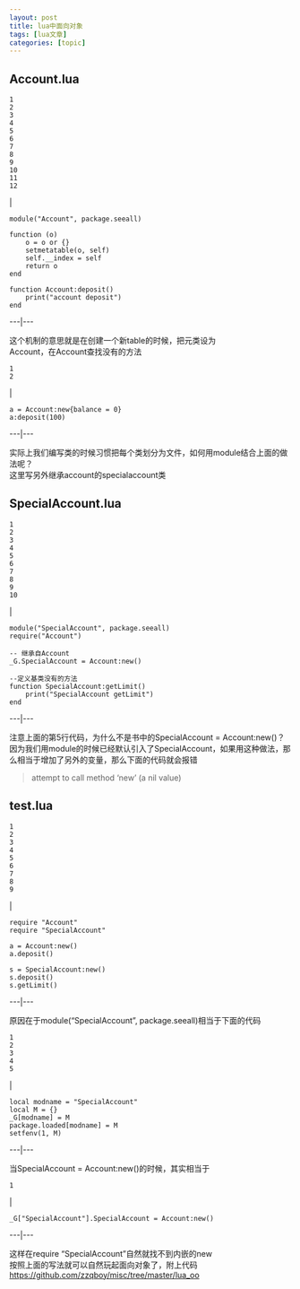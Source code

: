 ```yaml
---
layout: post
title: lua中面向对象 
tags: [lua文章]
categories: [topic]
---
```

## Account.lua

    
    
    1  
    2  
    3  
    4  
    5  
    6  
    7  
    8  
    9  
    10  
    11  
    12  
    

|

    
    
    module("Account", package.seeall)  
      
    function (o)  
        o = o or {}  
        setmetatable(o, self)  
        self.__index = self  
        return o  
    end  
      
    function Account:deposit()  
    	print("account deposit")  
    end  
      
  
---|---  
  
这个机制的意思就是在创建一个新table的时候，把元类设为  
Account，在Account查找没有的方法  

    
    
    1  
    2  
    

|

    
    
    a = Account:new{balance = 0}  
    a:deposit(100)   
      
  
---|---  
  
实际上我们编写类的时候习惯把每个类划分为文件，如何用module结合上面的做法呢？  
这里写另外继承account的specialaccount类

## SpecialAccount.lua

    
    
    1  
    2  
    3  
    4  
    5  
    6  
    7  
    8  
    9  
    10  
    

|

    
    
    module("SpecialAccount", package.seeall)  
    require("Account")  
      
    -- 继承自Account  
    _G.SpecialAccount = Account:new()  
      
    --定义基类没有的方法  
    function SpecialAccount:getLimit()  
    	print("SpecialAccount getLimit")  
    end  
      
  
---|---  
  
注意上面的第5行代码，为什么不是书中的SpecialAccount = Account:new()？  
因为我们用module的时候已经默认引入了SpecialAccount，如果用这种做法，那么相当于增加了另外的变量，那么下面的代码就会报错

> attempt to call method ‘new’ (a nil value)

## test.lua

    
    
    1  
    2  
    3  
    4  
    5  
    6  
    7  
    8  
    9  
    

|

    
    
    require "Account"  
    require "SpecialAccount"  
      
    a = Account:new()  
    a.deposit()  
      
    s = SpecialAccount:new()  
    s.deposit()  
    s.getLimit()  
      
  
---|---  
  
原因在于module(“SpecialAccount”, package.seeall)相当于下面的代码  

    
    
    1  
    2  
    3  
    4  
    5  
    

|

    
    
    local modname = "SpecialAccount"  
    local M = {}  
    _G[modname] = M  
    package.loaded[modname] = M  
    setfenv(1, M)  
      
  
---|---  
  
当SpecialAccount = Account:new()的时候，其实相当于  

    
    
    1  
    

|

    
    
    _G["SpecialAccount"].SpecialAccount = Account:new()  
      
  
---|---  
  
这样在require “SpecialAccount”自然就找不到内嵌的new  
按照上面的写法就可以自然玩起面向对象了，附上代码  
<https://github.com/zzqboy/misc/tree/master/lua_oo>